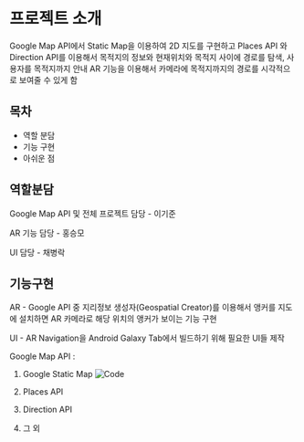 # 프로젝트 소개
Google Map API에서 Static Map을 이용하여 2D 지도를 구현하고 Places API 와 Direction API를 이용해서 목적지의 정보와 현재위치와 목적지 사이에 경로를 탐색,
사용자를 목적지까지 안내
AR 기능을 이용해서 카메라에 목적지까지의 경로를 시각적으로 보여줄 수 있게 함

## 목차
- 역할 분담
- 기능 구현
- 아쉬운 점

## 역할분담
Google Map API 및 전체 프로젝트 담당 - 이기준

AR 기능 담당 - 홍승모

UI 담당 - 채병락

## 기능구현
AR - Google API 중 지리정보 생성자(Geospatial Creator)를 이용해서 앵커를 지도에 설치하면 AR 카메라로 해당 위치의 앵커가 보이는 기능 구현

UI - AR Navigation을 Android Galaxy Tab에서 빌드하기 위해 필요한 UI들 제작

Google Map API :
1. Google Static Map ![Code](https://drive.google.com/file/d/1nJPw8Pohuht2Y_aDwAdj5tdgXYIomSCR/view?usp=sharing)

2. Places API

3. Direction API

4. 그 외

